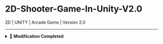# 2D-Shooter-Game-In-Unity-V2.0
2D | UNITY | Arcade Game | Version 2.0


---

<details>
   
<summary>🧩 <strong>Modification Completed</strong></summary>

## ✅ Modifications Checklist

### 🎨 Design Modifications
- [ ] Create a complete, interesting, comprehensive, and coherent level.
- [ ] Add multiple additional levels and tie them in to create a logical progression in your game.  
  *(NOTE: Each level should be unique in some way, such as different types of challenges for the player.)*
- [ ] Modify the out-of-game menus in some significant and meaningful way.

### 🖼️ Aesthetic (Visual/Audio) Modifications
- [ ] Reskin the existing graphics in some significant way, such as changing the player or an enemy to a completely different character.
- [ ] Add additional significant and coherent graphical elements to the game, such as new enemies or environmental challenges, complete with animated states.
- [ ] Replace all sound effects in the game to update the sound design.  
  *(NOTE: You must change **all** the sound effects for this to be significant.)*
- [ ] Add custom music to your game.  
  *(NOTE: “Custom” means music you created with a tool like Garage Band or Fruity Loops. Swapping tracks found online doesn't count as significant.)*

### 🎮 Gameplay Modifications
- [ ] Add new player abilities, such as modified controls, additional moves, or additional power-ups.
- [ ] Add new enemies with their own behaviour.  
  *(NOTE: This counts as two modifications if you create unique behavior **and** create the art and animation.)*
- [ ] Add new obstacles and challenges.  
  *(NOTE: This counts as two modifications if you create unique behavior **and** create the art and animation.)*
- [ ] Modify the in-game GUI in a significant way.


</details>


